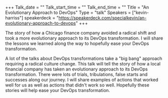 +++
Talk_date = ""
Talk_start_time = ""
Talk_end_time = ""
Title = "An Evolutionary Approach to DevOps"
Type = "talk"
Speakers = ["kevin-harriss"]
speakerdeck = "https://speakerdeck.com/specialkevin/an-evolutionary-approach-to-devops"
+++

The story of how a Chicago finance company avoided a radical shift and took a more evolutionary approach to its DevOps transformation. I will share the lessons we learned along the way to hopefully ease your DevOps transformation.

A lot of the talks about DevOps transformations take a "big bang" approach requiring a radical culture change. This talk will tell the story of how a local financial company has taken an evolutionary approach to its DevOps transformation. There were lots of trials, tribulations, false starts and successes along our journey. I will share examples of actions that worked well for us as well as actions that didn't work so well. Hopefully these stories will help ease your DevOps transformation.
